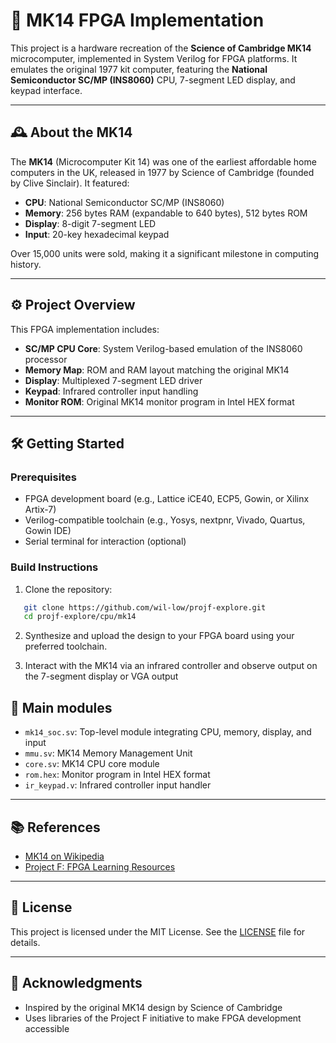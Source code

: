 # 🧠 MK14 FPGA Implementation

This project is a hardware recreation of the **Science of Cambridge MK14** microcomputer, implemented in System Verilog for FPGA platforms. It emulates the original 1977 kit computer, featuring the **National Semiconductor SC/MP (INS8060)** CPU, 7-segment LED display, and keypad interface.

---

## 🕰️ About the MK14

The **MK14** (Microcomputer Kit 14) was one of the earliest affordable home computers in the UK, released in 1977 by Science of Cambridge (founded by Clive Sinclair). It featured:

- **CPU**: National Semiconductor SC/MP (INS8060)
- **Memory**: 256 bytes RAM (expandable to 640 bytes), 512 bytes ROM
- **Display**: 8-digit 7-segment LED
- **Input**: 20-key hexadecimal keypad

Over 15,000 units were sold, making it a significant milestone in computing history.

---

## ⚙️ Project Overview

This FPGA implementation includes:

- **SC/MP CPU Core**: System Verilog-based emulation of the INS8060 processor
- **Memory Map**: ROM and RAM layout matching the original MK14
- **Display**: Multiplexed 7-segment LED driver
- **Keypad**: Infrared controller input handling
- **Monitor ROM**: Original MK14 monitor program in Intel HEX format

---

## 🛠️ Getting Started

### Prerequisites

- FPGA development board (e.g., Lattice iCE40, ECP5, Gowin, or Xilinx Artix-7)
- Verilog-compatible toolchain (e.g., Yosys, nextpnr, Vivado, Quartus, Gowin IDE)
- Serial terminal for interaction (optional)

### Build Instructions

1. Clone the repository:

```bash
   git clone https://github.com/wil-low/projf-explore.git
   cd projf-explore/cpu/mk14
````

2. Synthesize and upload the design to your FPGA board using your preferred toolchain.

3. Interact with the MK14 via an infrared controller and observe output on the 7-segment display or VGA output

## 📁 Main modules

* `mk14_soc.sv`: Top-level module integrating CPU, memory, display, and input
* `mmu.sv`: MK14 Memory Management Unit
* `core.sv`: MK14 CPU core module
* `rom.hex`: Monitor program in Intel HEX format
* `ir_keypad.v`: Infrared controller input handler

---

## 📚 References

* [MK14 on Wikipedia](https://en.wikipedia.org/wiki/MK14)
* [Project F: FPGA Learning Resources](https://github.com/projf/projf-explore)

---

## 📝 License

This project is licensed under the MIT License. See the [LICENSE](../LICENSE) file for details.

---

## 🙌 Acknowledgments

* Inspired by the original MK14 design by Science of Cambridge
* Uses libraries of the Project F initiative to make FPGA development accessible
